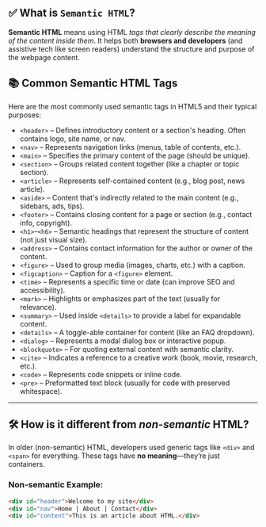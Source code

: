 ## ✅ What is `Semantic HTML`?

**Semantic HTML** means using HTML _tags that clearly describe the meaning of the content inside them_.
It helps both **browsers and developers** (and assistive tech like screen readers) understand the structure and purpose of the webpage content.

## 📚 Common Semantic HTML Tags

Here are the most commonly used semantic tags in HTML5 and their typical purposes:

- `<header>` – Defines introductory content or a section's heading. Often contains logo, site name, or nav.
- `<nav>` – Represents navigation links (menus, table of contents, etc.).
- `<main>` – Specifies the primary content of the page (should be unique).
- `<section>` – Groups related content together (like a chapter or topic section).
- `<article>` – Represents self-contained content (e.g., blog post, news article).
- `<aside>` – Content that's indirectly related to the main content (e.g., sidebars, ads, tips).
- `<footer>` – Contains closing content for a page or section (e.g., contact info, copyright).
- `<h1>`–`<h6>` – Semantic headings that represent the structure of content (not just visual size).
- `<address>` – Contains contact information for the author or owner of the content.
- `<figure>` – Used to group media (images, charts, etc.) with a caption.
- `<figcaption>` – Caption for a `<figure>` element.
- `<time>` – Represents a specific time or date (can improve SEO and accessibility).
- `<mark>` – Highlights or emphasizes part of the text (usually for relevance).
- `<summary>` – Used inside `<details>` to provide a label for expandable content.
- `<details>` – A toggle-able container for content (like an FAQ dropdown).
- `<dialog>` – Represents a modal dialog box or interactive popup.
- `<blockquote>` – For quoting external content with semantic clarity.
- `<cite>` – Indicates a reference to a creative work (book, movie, research, etc.).
- `<code>` – Represents code snippets or inline code.
- `<pre>` – Preformatted text block (usually for code with preserved whitespace).

---

## 🛠️ How is it different from _non-semantic_ HTML?

In older (non-semantic) HTML, developers used generic tags like `<div>` and `<span>` for everything. These tags have **no meaning**—they’re just containers.

### Non-semantic Example:

```html
<div id="header">Welcome to my site</div>
<div id="nav">Home | About | Contact</div>
<div id="content">This is an article about HTML.</div>
```
